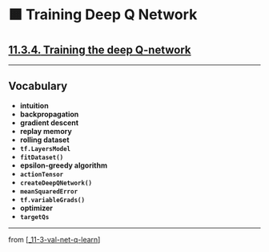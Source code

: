 # 🟧 Training Deep Q Network

## [**11.3.4.** Training the deep Q-network](https://livebook.manning.com/book/deep-learning-with-javascript/chapter-11/146)

---

## **Vocabulary**

- **intuition**
- **backpropagation**
- **gradient descent**
- **replay memory**
- **rolling dataset**
- **`tf.LayersModel`**
- **`fitDataset()`**
- **epsilon-greedy algorithm**
- **`actionTensor`**
- **`createDeepQNetwork()`**
- **`meanSquaredError`**
- **`tf.variableGrads()`**
- **optimizer**
- **`targetQs`**

---
from [[_11-3-val-net-q-learn]]

[//begin]: # "Autogenerated link references for markdown compatibility"
[_11-3-val-net-q-learn]: _11-3-val-net-q-learn.md "🟧 Val Net Q Learn"
[//end]: # "Autogenerated link references"
